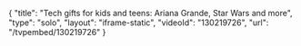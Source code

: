 {
    "title": "Tech gifts for kids and teens: Ariana Grande, Star Wars and more",
    "type": "solo",
    "layout": "iframe-static",
    "videoId": "130219726",
    "url": "\/tvpembed\/130219726"
}